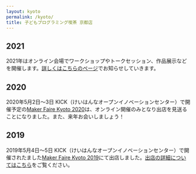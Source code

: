 ```yaml
---
layout: kyoto
permalink: /kyoto/
title: 子どもプログラミング喫茶 京都店
---
```

## 2021
2021年はオンライン会場でワークショップやトークセッション、作品展示などを開催します。[詳しくはこちらのページ](/kyoto/2021/)でお知らせしていきます。

## 2020
2020年5月2日〜3日 KICK（けいはんなオープンイノベーションセンター）で開催予定の[Maker Faire Kyoto 2020](https://makezine.jp/event/mfk2020/)は、オンライン開催のみとなり出店を見送ることになりました。また、来年お会いしましょう！

## 2019
2019年5月4日〜5日 KICK（けいはんなオープンイノベーションセンター）で開催されたました[Maker Faire Kyoto 2019](https://makezine.jp/event/mfk2019/)にて出店しました。[出店の詳細についてはこちら](/kyoto/2019/)をご覧ください。
